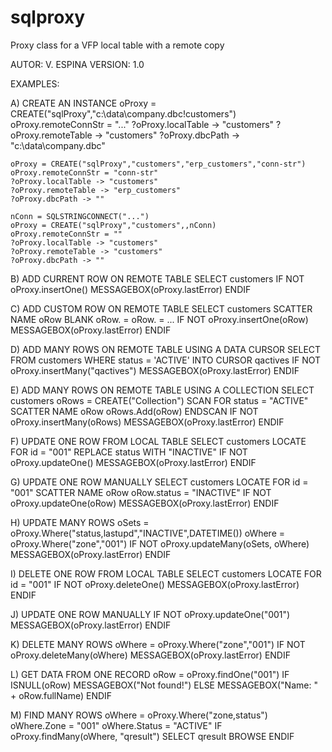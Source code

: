 # sqlproxy
Proxy class for a VFP local table with a remote copy

AUTOR: V. ESPINA
VERSION: 1.0

EXAMPLES:

A) CREATE AN INSTANCE
    oProxy = CREATE("sqlProxy","c:\data\company.dbc!customers")
    oProxy.remoteConnStr = "..."
    ?oProxy.localTable -> "customers"
    ?oProxy.remoteTable -> "customers"
    ?oProxy.dbcPath -> "c:\data\company.dbc"

    oProxy = CREATE("sqlProxy","customers","erp_customers","conn-str")
    oProxy.remoteConnStr = "conn-str"
    ?oProxy.localTable -> "customers"
    ?oProxy.remoteTable -> "erp_customers"
    ?oProxy.dbcPath -> ""

    nConn = SQLSTRINGCONNECT("...")
    oProxy = CREATE("sqlProxy","customers",,nConn)
    oProxy.remoteConnStr = ""
    ?oProxy.localTable -> "customers"
    ?oProxy.remoteTable -> "customers"
    ?oProxy.dbcPath -> ""

B) ADD CURRENT ROW ON REMOTE TABLE
    SELECT customers
    IF NOT oProxy.insertOne()
        MESSAGEBOX(oProxy.lastError)
    ENDIF

C) ADD CUSTOM ROW ON REMOTE TABLE
	SELECT customers
	SCATTER NAME oRow BLANK
	oRow.<column> = <value>
	oRow.<column> = <value>
	...
	IF NOT oProxy.insertOne(oRow)
	   MESSAGEBOX(oProxy.lastError)
	ENDIF

D) ADD MANY ROWS ON REMOTE TABLE USING A DATA CURSOR
	SELECT FROM customers WHERE status = 'ACTIVE' INTO CURSOR qactives
	IF NOT oProxy.insertMany("qactives")
	   MESSAGEBOX(oProxy.lastError)
	ENDIF

E) ADD MANY ROWS ON REMOTE TABLE USING A COLLECTION
	SELECT customers
	oRows = CREATE("Collection")
	SCAN FOR status = "ACTIVE"
	  SCATTER NAME oRow
	  oRows.Add(oRow)
	ENDSCAN
	IF NOT oProxy.insertMany(oRows)
	   MESSAGEBOX(oProxy.lastError)
	ENDIF

F) UPDATE ONE ROW FROM LOCAL TABLE
	SELECT customers
	LOCATE FOR id = "001"
	REPLACE status WITH "INACTIVE"
	IF NOT oProxy.updateOne()
	   MESSAGEBOX(oProxy.lastError)
	ENDIF

G) UPDATE ONE ROW MANUALLY
	SELECT customers
	LOCATE FOR id = "001"
	SCATTER NAME oRow
	oRow.status = "INACTIVE"
	IF NOT oProxy.updateOne(oRow)
	   MESSAGEBOX(oProxy.lastError)
	ENDIF

H) UPDATE MANY ROWS
	oSets = oProxy.Where("status,lastupd","INACTIVE",DATETIME())
	oWhere = oProxy.Where("zone","001")
	IF NOT oProxy.updateMany(oSets, oWhere)
	   MESSAGEBOX(oProxy.lastError)
	ENDIF

I) DELETE ONE ROW FROM LOCAL TABLE
	SELECT customers
	LOCATE FOR id = "001"
	IF NOT oProxy.deleteOne()
	   MESSAGEBOX(oProxy.lastError)
	ENDIF

J) UPDATE ONE ROW MANUALLY
	IF NOT oProxy.updateOne("001")
	   MESSAGEBOX(oProxy.lastError)
	ENDIF

K) DELETE MANY ROWS
	oWhere = oProxy.Where("zone","001")
	IF NOT oProxy.deleteMany(oWhere)
	   MESSAGEBOX(oProxy.lastError)
	ENDIF

L) GET DATA FROM ONE RECORD
	oRow = oProxy.findOne("001")
	IF ISNULL(oRow)
	   MESSAGEBOX("Not found!")
	ELSE
	   MESSAGEBOX("Name: " + oRow.fullName)
	ENDIF

M) FIND MANY ROWS
	oWhere = oProxy.Where("zone,status")
	oWhere.Zone = "001"
	oWhere.Status = "ACTIVE"
	IF oProxy.findMany(oWhere, "qresult")
	   SELECT qresult
	   BROWSE
	ENDIF

